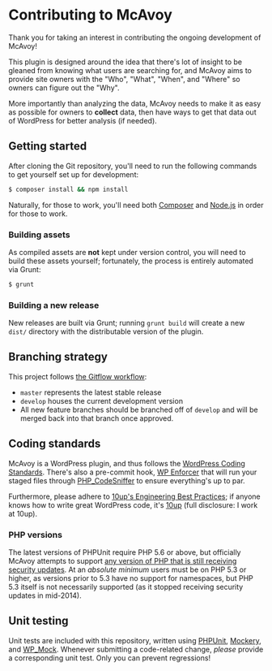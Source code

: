 # Contributing to McAvoy

Thank you for taking an interest in contributing the ongoing development of McAvoy!

This plugin is designed around the idea that there's lot of insight to be gleaned from knowing what users are searching for, and McAvoy aims to provide site owners with the "Who", "What", "When", and "Where" so owners can figure out the "Why".

More importantly than analyzing the data, McAvoy needs to make it as easy as possible for owners to **collect** data, then have ways to get that data out of WordPress for better analysis (if needed).


## Getting started

After cloning the Git repository, you'll need to run the following commands to get yourself set up for development:

```sh
$ composer install && npm install
```

Naturally, for those to work, you'll need both [Composer](https://getcomposer.org/) and [Node.js](https://nodejs.org/) in order for those to work.

### Building assets

As compiled assets are **not** kept under version control, you will need to build these assets yourself; fortunately, the process is entirely automated via Grunt:

```sh
$ grunt
```

### Building a new release

New releases are built via Grunt; running `grunt build` will create a new `dist/` directory with the distributable version of the plugin.


## Branching strategy

This project follows [the Gitflow workflow](https://www.atlassian.com/git/tutorials/comparing-workflows/gitflow-workflow):

* `master` represents the latest stable release
* `develop` houses the current development version
* All new feature branches should be branched off of `develop` and will be merged back into that branch once approved.


## Coding standards

McAvoy is a WordPress plugin, and thus follows the [WordPress Coding Standards](https://make.wordpress.org/core/handbook/best-practices/coding-standards/). There's also a pre-commit hook, [WP Enforcer](https://github.com/stevegrunwell/wp-enforcer) that will run your staged files through [PHP_CodeSniffer](https://github.com/squizlabs/PHP_CodeSniffer) to ensure everything's up to par.

Furthermore, please adhere to [10up's Engineering Best Practices](https://10up.github.io/Engineering-Best-Practices/); if anyone knows how to write great WordPress code, it's [10up](http://10up.com) (full disclosure: I work at 10up).

### PHP versions

The latest versions of PHPUnit require PHP 5.6 or above, but officially McAvoy attempts to support [any version of PHP that is still receiving security updates](http://php.net/supported-versions.php). At an *absolute minimum* users must be on PHP 5.3 or higher, as versions prior to 5.3 have no support for namespaces, but PHP 5.3 itself is not necessarily supported (as it stopped receiving security updates in mid-2014).


## Unit testing

Unit tests are included with this repository, written using [PHPUnit](https://phpunit.de/), [Mockery](http://docs.mockery.io/en/latest/), and [WP_Mock](https://github.com/10up/wp_mock). Whenever submitting a code-related change, *please* provide a corresponding unit test. Only you can prevent regressions!
